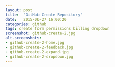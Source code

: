 ```yaml
---
layout: post
title:  "GitHub Create Repository"
date:   2015-06-27 16:00:20
categories: github
tags: create form permissions billing dropdown
screenshot: github-create-2.jpg
alt-screenshots: 
- github-create-2-home.jpg 
- github-create-2-feedback.jpg 
- github-create-2-expand.jpg 
- github-create-2-dropdown.jpg
---
```

